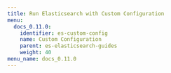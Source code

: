 ```yaml
---
title: Run Elasticsearch with Custom Configuration
menu:
  docs_0.11.0:
    identifier: es-custom-config
    name: Custom Configuration
    parent: es-elasticsearch-guides
    weight: 40
menu_name: docs_0.11.0
---
```

